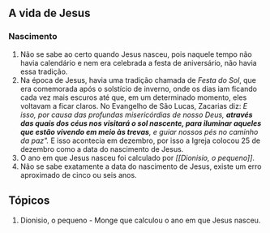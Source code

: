 ## A vida de Jesus
### Nascimento
1. Não se sabe ao certo quando Jesus nasceu, pois naquele tempo não havia calendário e nem era celebrada a festa de aniversário, não havia essa tradição.
2. Na época de Jesus, havia uma tradição chamada de *Festa do Sol*, que era comemorada após o solstício de inverno, onde os dias iam ficando cada vez mais escuros até que, em um determinado momento, eles voltavam a ficar claros. No Evangelho de São Lucas, Zacarias diz: *E isso, por causa das profundas misericórdias de nosso Deus, **através das quais dos céus nos visitará o sol nascente, para iluminar aqueles que estão vivendo em meio às trevas**, e guiar nossos pés no caminho da paz".* E isso acontecia em dezembro, por isso a Igreja colocou 25 de dezembro como a data do nascimento de Jesus.
3. O ano em que Jesus nasceu foi calculado por *[[Dionisio, o pequeno]]*.
4. Não se sabe exatamente a data do nascimento de Jesus, existe um erro aproximado de cinco ou seis anos.

## Tópicos
1. Dionisio, o pequeno - Monge que calculou o ano em que Jesus nasceu.